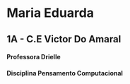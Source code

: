 # Maria Eduarda 
## 1A - C.E Victor Do Amaral 
#### Professora Drielle 
#### Disciplina Pensamento Computacional 
